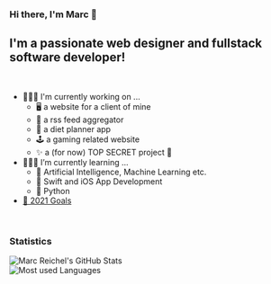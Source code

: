 ### Hi there, I'm Marc 👋

## I'm a passionate web designer and fullstack software developer!

<br />

- 🧑🏼‍💻 I'm currently working on ...
  - 🖥 a website for a client of mine
  - 📰 a rss feed aggregator
  - 🥗 a diet planner app
  - 🕹 a gaming related website
  - ✨ a (for now) TOP SECRET project 🤫
- 👨🏼‍🏫 I’m currently learning ...
  - 🧠 Artificial Intelligence, Machine Learning etc.
  - 📱 Swift and iOS App Development
  - 🐍 Python
- [🥅 2021 Goals](https://github.com/users/marcreichel/projects/3)

<br />

### Statistics
<div>
<img alt="Marc Reichel's GitHub Stats" src="https://github-readme-stats.vercel.app/api?username=marcreichel&count_private=true&show_icons=true&include_all_commits=true">
</div>
<div>
<img alt="Most used Languages" src="https://github-readme-stats.vercel.app/api/top-langs/?username=marcreichel&layout=compact">
</div>

[website]: https://marcreichel.dev
[linkedin]: https://www.linkedin.com/in/marc-reichel/
